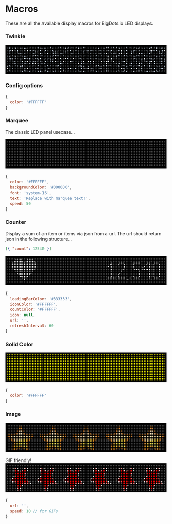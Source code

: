 # Macros  

These are all the available display macros for BigDots.io LED displays.

### Twinkle

![Twinkle macro](images/twinkle.gif)

### Config options

```js
{
  color: '#FFFFFF'
}
```

### Marquee

The classic LED panel usecase...

![Marquee macro](images/marquee.gif)

```js
{
  color: '#FFFFFF',
  backgroundColor: '#000000',
  font: 'system-16',
  text: 'Replace with marquee text!',
  speed: 50
}
```

### Counter

Display a sum of an item or items via json from a url. The url should return json in the following structure...

```json
[{ "count": 12540 }]
```

![Counter macro](images/counter.png)

```js
{
  loadingBarColor: '#333333',
  iconColor: '#FFFFFF',
  countColor: '#FFFFFF',
  icon: null,
  url: '',
  refreshInterval: 60
}
```

### Solid Color

![Solid color macro](images/solid-color.png)

```js
{
  color: '#FFFFFF'
}
```

### Image

![Image macro](images/image.png)

GIF friendly!
![Image macro](images/image.gif)

```js
{
  url: '',
  speed: 10 // for GIFs
}
```
